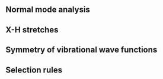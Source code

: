 ## Normal mode analysis

## X-H stretches

## Symmetry of vibrational wave functions

## Selection rules
